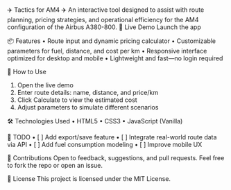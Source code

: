 ✈️ Tactics for AM4 ✈️ 
An interactive tool designed to assist with route planning, pricing strategies, and operational efficiency for the AM4 configuration of the Airbus A380-800.
🔗 Live Demo
Launch the app

📦 Features
• 	Route input and dynamic pricing calculator
• 	Customizable parameters for fuel, distance, and cost per km
• 	Responsive interface optimized for desktop and mobile
• 	Lightweight and fast—no login required

🚀 How to Use
1. 	Open the live demo
2. 	Enter route details: name, distance, and price/km
3. 	Click Calculate to view the estimated cost
4. 	Adjust parameters to simulate different scenarios

🛠️ Technologies Used
• 	HTML5
• 	CSS3
• 	JavaScript (Vanilla)

📌 TODO
• 	[ ] Add export/save feature
• 	[ ] Integrate real-world route data via API
• 	[ ] Add fuel consumption modeling
• 	[ ] Improve mobile UX

🤝 Contributions
Open to feedback, suggestions, and pull requests. Feel free to fork the repo or open an issue.

📄 License
This project is licensed under the MIT License.
